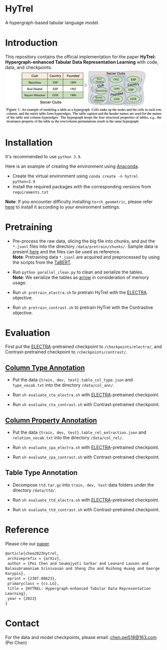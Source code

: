 # HyTrel
A hypergraph-based tabular language model.

# Introduction
This repository contains the official implementation for the paper **HyTrel: Hypergraph-enhanced Tabular Data Representation Learning** with code, data, and checkpoints.
![figure1](figure1.png)


# Installation
It's recommended to use `python 3.9`.

Here is an example of creating the environment using [Anaconda](https://www.anaconda.com/). 
- Create the virtual environment using `conda create -n hytrel python=3.9`
- Install the required packages with the corresponding versions from `requirements.txt`

**Note**: If you encounter difficulty installing `torch_geometric`, please refer [here](https://pytorch-geometric.readthedocs.io/en/latest/install/installation.html) to install it according to your environment settings.

# Pretraining
-  Pre-process the raw data, slicing the big file into chunks, and put the `*.jsonl` files into the directory `/data/pretrain/chunks/`. Sample data is present [here](https://github.com/brickee/HyTrel/tree/main/data/pretrain/chunks) and the files can be used as reference.\
  **Note**: Pretraining data `*.jsonl` are acquired and preprocessed by using the scripts from the [TaBERT](https://arrow.apache.org/docs/python/index.html).
 
- Run `python parallel_clean.py` to clean and serialize the tables. \
  **Note**: We serialize the tables as [arrow](https://arrow.apache.org/docs/python/index.html) in consideration of memory usage.
  
- Run `sh pretrain_electra.sh` to pretrain HyTrel with the [ELECTRA](https://arxiv.org/abs/2105.02584) objective.
  
- Run `sh pretrain_contrast.sh` to pretrain HyTrel with the Contrastive objective.


# Evaluation
First put the [ELECTRA](https://arxiv.org/abs/2105.02584)-pretrained checkpoint to `/checkpoints/electra/`, and Contrast-pretrained checkpoint to `/checkpoints/contrast/`.
## [Column Type Annotation](https://paperswithcode.com/task/column-type-annotation)
- Put the data `{train, dev, test}.table_col_type.json` and `type_vocab.txt` into the directory `/data/col_ann/`.
  
- Run `sh evaluate_cta_electra.sh` with [ELECTRA](https://arxiv.org/abs/2105.02584)-pretrained checkpoint.

- Run `sh evaluate_cta_contrast.sh` with Contrast-pretrained checkpoint.

## [Column Property Annotation](https://paperswithcode.com/task/columns-property-annotation#:~:text=Column%20Property%20Annotation%20(CPA)%20refers,CPA%20are%20properties%20from%20vocabularies.)
- Put the data `{train, dev, test}.table_rel_extraction.json` and `relation_vocab.txt` into the directory `/data/col_rel/`.

- Run `sh evaluate_cpa_electra.sh` with [ELECTRA](https://arxiv.org/abs/2105.02584)-pretrained checkpoint.

- Run `sh evaluate_cpa_contrast.sh` with Contrast-pretrained checkpoint.

## Table Type Annotation
- Decompose `ttd.tar.gz` into `train, dev, test` data folders under the directory `/data/ttd/`.
  
- Run `sh evaluate_ttd_electra.sh` with [ELECTRA](https://arxiv.org/abs/2105.02584)-pretrained checkpoint.

- Run `sh evaluate_ttd_contrast.sh` with Contrast-pretrained checkpoint.

<!---
# Load Checkpoints for Custom Data
To appear.
-->

# Reference
Please cite our [paper](https://arxiv.org/pdf/2307.08623.pdf).


```text
@article{chen2023hytrel,
 archiveprefix = {arXiv},
 author = {Pei Chen and Soumajyoti Sarkar and Leonard Lausen and Balasubramaniam Srinivasan and Sheng Zha and Ruihong Huang and George Karypis},
 eprint = {2307.08623},
 primaryclass = {cs.LG},
 title = {HYTREL: Hypergraph-enhanced Tabular Data Representation Learning},
 year = {2023}
}
```
# Contact
For the data and model checkpoints, please email: chen.pei518@163.com (Pei Chen)
